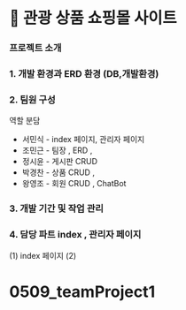 
 # 🛫 관광 상품 쇼핑몰 사이트 

### 프로젝트 소개 




### 1. 개발 환경과 ERD 환경 (DB,개발환경)







### 2. 팀원 구성
  역할 분담  <br/>
   * 서민식 - index 페이지, 관리자 페이지   <br/>
   * 조민근 - 팀장 , ERD ,   <br/>
   * 정시윤 - 게시판 CRUD   <br/>
   * 박경찬 - 상품 CRUD ,   <br/>
   * 왕영조 - 회원 CRUD , ChatBot  <br/>



### 3. 개발 기간 및 작업 관리







### 4. 담당 파트 index , 관리자 페이지
   (1) index 페이지
   (2)
  
   




# 0509_teamProject1
